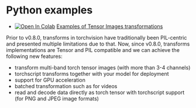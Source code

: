 # Python examples

- [![Open In Colab](https://colab.research.google.com/assets/colab-badge.svg)](https://colab.research.google.com/github/pytorch/vision/blob/master/examples/python/tensor_transforms.ipynb)
[Examples of Tensor Images transformations](https://github.com/pytorch/vision/blob/master/examples/python/tensor_transforms.ipynb)

Prior to v0.8.0, transforms in torchvision have traditionally been PIL-centric and presented multiple limitations due to 
that. Now, since v0.8.0, transforms implementations are Tensor and PIL compatible and we can achieve the following new 
features:
- transform multi-band torch tensor images (with more than 3-4 channels) 
- torchscript transforms together with your model for deployment
- support for GPU acceleration
- batched transformation such as for videos
- read and decode data directly as torch tensor with torchscript support (for PNG and JPEG image formats)
